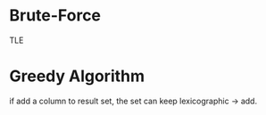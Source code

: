 # Brute-Force
TLE

# Greedy Algorithm
if add a column to result set, the set can keep lexicographic -> add.
